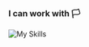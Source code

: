 ### I can work with 🏳️

![My Skills](https://skillicons.dev/icons?i=cpp,c,unrealengine,unity,lua,html,css,js,vscode,visualstudio)
